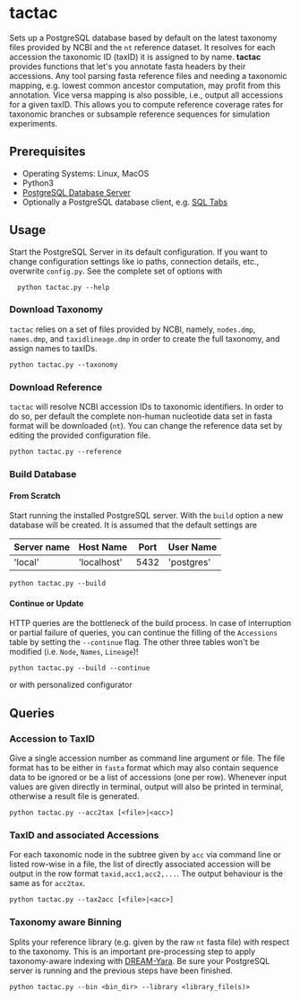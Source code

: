 # tactac

Sets up a PostgreSQL database based by default on the latest taxonomy files provided by NCBI and the `nt` reference dataset. It resolves for each accession the taxonomic ID (taxID) it is assigned to by name. 
**tactac** provides functions that let's you annotate fasta headers by their accessions. Any tool parsing fasta reference files and needing a taxonomic mapping, e.g. lowest common ancestor computation, may profit from this annotation. 
Vice versa mapping is also possible, i.e., output all accessions for a given taxID. This allows you to compute reference coverage rates for taxonomic branches or subsample reference sequences for simulation experiments.

## Prerequisites

  * Operating Systems: Linux, MacOS
  * Python3
  * [PostgreSQL Database Server](https://www.postgresql.org/download/) 
  * Optionally a PostgreSQL database client, e.g. [SQL Tabs](https://www.sqltabs.com/)

## Usage

Start the PostgreSQL Server in its default configuration. If you want to change configuration settings like io paths, connection details, etc., overwrite `config.py`. See the complete set of options with 
```shell
  python tactac.py --help
```

### Download Taxonomy
`tactac` relies on a set of files provided by NCBI, namely, `nodes.dmp`, `names.dmp`, and `taxidlineage.dmp` in order to create the full taxonomy, and assign names to taxIDs. 
```shell
python tactac.py --taxonomy
```

### Download Reference
`tactac` will resolve NCBI accession IDs to taxonomic identifiers. In order to do so, per default the complete non-human nucleotide data set in fasta format will be downloaded (`nt`). You can change the reference data set by editing the provided  configuration file.
```shell
python tactac.py --reference
```

### Build Database

#### From Scratch
Start running the installed PostgreSQL server. With the `build` option a new database will be created. It is assumed that the default settings are 

| Server name | Host Name   | Port | User Name  |
|-------------| ------------|------|------------|
| 'local'     | 'localhost' | 5432 | 'postgres' |


```shell
python tactac.py --build
```

#### Continue or Update
HTTP queries are the bottleneck of the build process. In case of interruption or partial failure of queries, you can continue the filling of the `Accessions` table by setting the `--continue` flag. The other three tables won't be modified (i.e. `Node`, `Names`, `Lineage`)!

```shell
python tactac.py --build --continue
```
or with personalized configurator 


## Queries 

### Accession to TaxID
Give a single accession number as command line argument or file. The file format has to be either in `fasta` format which may also contain sequence data to be ignored or be a list of accessions (one per row). Whenever input values are given directly in  terminal, output will also be printed in terminal, otherwise a result file is generated. 
```shell
python tactac.py --acc2tax [<file>|<acc>]
```

### TaxID and associated Accessions
For each taxonomic node in the subtree given by `acc` via command line or listed row-wise in a file, the list of directly associated accession will be output in the row format `taxid,acc1,acc2,...`. The output behaviour is the same as for `acc2tax`.
```shell
python tactac.py --tax2acc [<file>|<acc>]
```

### Taxonomy aware Binning
Splits your reference library (e.g. given by the raw `nt` fasta file) with respect to the taxonomy. This is an important pre-processing step to apply taxonomy-aware indexing with [DREAM-Yara](https://github.com/temehi/dream_yara). Be sure your PostgreSQL server is running and the previous steps have been finished.
```shell
python tactac.py --bin <bin_dir> --library <library_file(s)>
```
